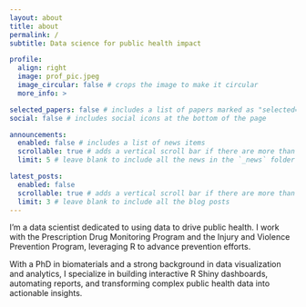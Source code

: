 ```yaml
---
layout: about
title: about
permalink: /
subtitle: Data science for public health impact

profile:
  align: right
  image: prof_pic.jpeg
  image_circular: false # crops the image to make it circular
  more_info: >

selected_papers: false # includes a list of papers marked as "selected={true}"
social: false # includes social icons at the bottom of the page

announcements:
  enabled: false # includes a list of news items
  scrollable: true # adds a vertical scroll bar if there are more than 3 news items
  limit: 5 # leave blank to include all the news in the `_news` folder

latest_posts:
  enabled: false
  scrollable: true # adds a vertical scroll bar if there are more than 3 new posts items
  limit: 3 # leave blank to include all the blog posts
---
```


I’m a data scientist dedicated to using data to drive public health. I work with the Prescription Drug Monitoring Program and the Injury and Violence Prevention Program, leveraging R to advance prevention efforts.

With a PhD in biomaterials and a strong background in data visualization and analytics, I specialize in building interactive R Shiny dashboards, automating reports, and transforming complex public health data into actionable insights.
